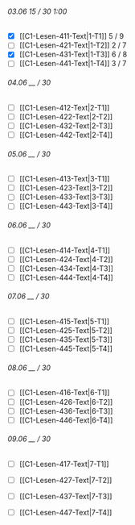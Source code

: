 
###### 03.06 *15 / 30* *1:00* 
- [x] [[C1-Lesen-411-Text|1-T1]] 5 / 9
- [ ] [[C1-Lesen-421-Text|1-T2]] 2 / 7 
- [x] [[C1-Lesen-431-Text|1-T3]] 6 / 8
- [ ] [[C1-Lesen-441-Text|1-T4]] 3 / 7 

###### 04.06 *__ / 30*
- [ ] [[C1-Lesen-412-Text|2-T1]] 
- [ ] [[C1-Lesen-422-Text|2-T2]] 
- [ ] [[C1-Lesen-432-Text|2-T3]] 
- [ ] [[C1-Lesen-442-Text|2-T4]] 

###### 05.06 *__ / 30*
- [ ] [[C1-Lesen-413-Text|3-T1]] 
- [ ] [[C1-Lesen-423-Text|3-T2]] 
- [ ] [[C1-Lesen-433-Text|3-T3]] 
- [ ] [[C1-Lesen-443-Text|3-T4]] 

###### 06.06 *__ / 30*
- [ ] [[C1-Lesen-414-Text|4-T1]] 
- [ ] [[C1-Lesen-424-Text|4-T2]] 
- [ ] [[C1-Lesen-434-Text|4-T3]] 
- [ ] [[C1-Lesen-444-Text|4-T4]] 

###### 07.06 *__ / 30*
- [ ] [[C1-Lesen-415-Text|5-T1]] 
- [ ] [[C1-Lesen-425-Text|5-T2]] 
- [ ] [[C1-Lesen-435-Text|5-T3]] 
- [ ] [[C1-Lesen-445-Text|5-T4]] 

###### 08.06 *__ / 30*
- [ ] [[C1-Lesen-416-Text|6-T1]] 
- [ ] [[C1-Lesen-426-Text|6-T2]] 
- [ ] [[C1-Lesen-436-Text|6-T3]] 
- [ ] [[C1-Lesen-446-Text|6-T4]] 

###### 09.06 *__ / 30*
- [ ] [[C1-Lesen-417-Text|7-T1]] 
- [ ] [[C1-Lesen-427-Text|7-T2]] 
- [ ] [[C1-Lesen-437-Text|7-T3]] 
- [ ] [[C1-Lesen-447-Text|7-T4]] 




